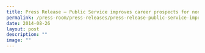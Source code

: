 ```yaml
---
title: Press Release – Public Service improves career prospects for non‑graduates
permalink: /press-room/press-releases/press-release-public-service-improves-career-prospects-for-non-graduates/
date: 2014-08-26
layout: post
description: ""
image: ""
---
```

